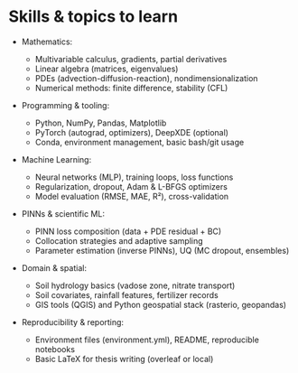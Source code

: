 # Skills & topics to learn

- Mathematics:
  - Multivariable calculus, gradients, partial derivatives
  - Linear algebra (matrices, eigenvalues)
  - PDEs (advection-diffusion-reaction), nondimensionalization
  - Numerical methods: finite difference, stability (CFL)

- Programming & tooling:
  - Python, NumPy, Pandas, Matplotlib
  - PyTorch (autograd, optimizers), DeepXDE (optional)
  - Conda, environment management, basic bash/git usage

- Machine Learning:
  - Neural networks (MLP), training loops, loss functions
  - Regularization, dropout, Adam & L-BFGS optimizers
  - Model evaluation (RMSE, MAE, R²), cross-validation

- PINNs & scientific ML:
  - PINN loss composition (data + PDE residual + BC)
  - Collocation strategies and adaptive sampling
  - Parameter estimation (inverse PINNs), UQ (MC dropout, ensembles)

- Domain & spatial:
  - Soil hydrology basics (vadose zone, nitrate transport)
  - Soil covariates, rainfall features, fertilizer records
  - GIS tools (QGIS) and Python geospatial stack (rasterio, geopandas)

- Reproducibility & reporting:
  - Environment files (environment.yml), README, reproducible notebooks
  - Basic LaTeX for thesis writing (overleaf or local)
